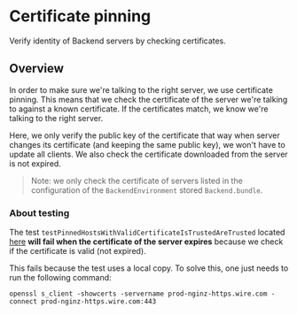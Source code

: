 # Certificate pinning

Verify identity of Backend servers by checking certificates.

## Overview

In order to make sure we're talking to the right server, we use certificate pinning. This means that we check the certificate of the server we're talking to against a known certificate. If the certificates match, we know we're talking to the right server.


Here, we only verify the public key of the certificate that way when server changes its certificate (and keeping the same public key), we won't have to update all clients. We also check the certificate downloaded from the server is not expired.

> Note: we only check the certificate of servers listed in the configuration of the ``BackendEnvironment`` stored `Backend.bundle`.


### About testing

The test `testPinnedHostsWithValidCertificateIsTrustedAreTrusted` located [here](https://github.com/wireapp/wire-ios/blob/ed7f01240d44dedb22f5f123d549cca69598002c/wire-ios-transport/Tests/Source/URLSession/ServerCertificateTrustTests.swift#L141) **will fail when the certificate of the server expires** because we check if the certificate is valid (not expired). 

This fails because the test uses a local copy. To solve this, one just needs to run the following command: 

```
openssl s_client -showcerts -servername prod-nginz-https.wire.com -connect prod-nginz-https.wire.com:443
```
